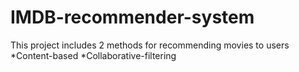 # IMDB-recommender-system

This project includes 2 methods for recommending movies to users
*Content-based 
*Collaborative-filtering
